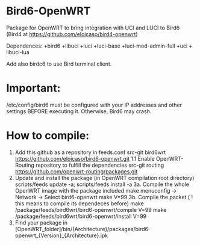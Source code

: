 Bird6-OpenWRT
=============

Package for OpenWRT to bring integration with UCI and LUCI to Bird6
(Bird4 at https://github.com/eloicaso/bird4-openwrt)

Dependences: +bird6 +libuci +luci +luci-base +luci-mod-admin-full +uci + libuci-lua

Add also birdc6 to use Bird terminal client.

Important:
=========
/etc/config/bird6 must be configured with your IP addresses and other settings BEFORE executing it. Otherwise, Bird6 may crash.

How to compile:
==============

1. Add this github as a repository in feeds.conf
        src-git bird6wrt https://github.com/eloicaso/bird6-openwrt.git
1.1 Enable OpenWRT-Routing repository to fulfill the dependencies
        src-git routing https://github.com/openwrt-routing/packages.git
2. Update and install the package (in OpenWRT compilation root directory)
        scripts/feeds update -a; scripts/feeds install -a
3a. Compile the whole OpenWRT image with the package included
        make menuconfig -> Network -> Select bird6-openwrt
        make V=99
3b. Compile the packet ( ! this means to compile its dependeces before)
        make /package/feeds/bird6wrt/bird6-openwrt/compile V=99
        make /package/feeds/bird6wrt/bird6-openwrt/install V=99
4. Find your package in
        [OpenWRT_folder]/bin/{Architecture}/packages/bird6-openwrt_{Version}_{Architecture}.ipk
